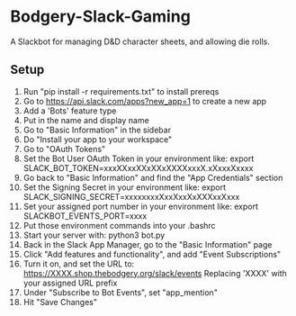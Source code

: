 # Bodgery-Slack-Gaming
A Slackbot for managing D&D character sheets, and allowing die rolls.

## Setup

1. Run "pip install -r requirements.txt" to install prereqs
2. Go to https://api.slack.com/apps?new_app=1 to create a new app
3. Add a 'Bots' feature type
4. Put in the name and display name
5. Go to "Basic Information" in the sidebar
6. Do "Install your app to your workspace"
7. Go to "OAuth Tokens"
8. Set the Bot User OAuth Token in your environment like:
   export SLACK_BOT_TOKEN=xxxXXxxXXxXXxXXXXxxxX.xXxxxXxxxx
7. Go back to "Basic Information" and find the "App Credentials" section
9. Set the Signing Secret in your environment like:
   export SLACK_SIGNING_SECRET=xxxxxxxxXxxXxxXxXXXxxXxxx
10. Set your assigned port number in your environment like:
    export SLACKBOT_EVENTS_PORT=xxxx
10. Put those environment commands into your .bashrc
11. Start your server with:
    python3 bot.py
12. Back in the Slack App Manager, go to the "Basic Information" page
13. Click "Add features and functionality", and add "Event Subscriptions"
14. Turn it on, and set the URL to:
    https://XXXX.shop.thebodgery.org/slack/events
    Replacing 'XXXX' with your assigned URL prefix
15. Under "Subscribe to Bot Events", set "app_mention"
16. Hit "Save Changes"
